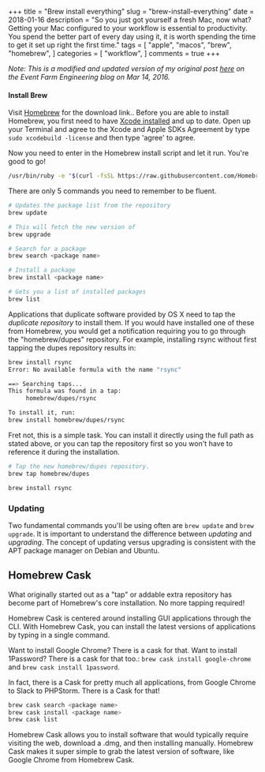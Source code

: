+++
title = "Brew install everything"
slug = "brew-install-everything"
date = 2018-01-16
description = "So you just got yourself a fresh Mac, now what? Getting your Mac configured to your workflow is essential to productivity.  You spend the better part of every day using it, it is worth spending the time to get it set up right the first time."
tags = [
    "apple",
    "macos",
    "brew",
    "homebrew",
]
categories = [
    "workflow",
]
comments = true
+++

*Note: This is a modified and updated version of my original post [here](http://blog.eventfarm.com/developers/fresh-mac-now-what-brew-install-everything) on the Event Farm Engineering blog on Mar 14, 2016.*

#### Install Brew

Visit [Homebrew](http://brew.sh/) for the download link.. Before you are able to install Homebrew, you first need to have [Xcode installed](https://itunes.apple.com/us/app/xcode/id497799835?mt=12) and up to date. Open up your Terminal and agree to the Xcode and Apple SDKs Agreement by type `sudo xcodebuild -license` and then type 'agree' to agree.

Now you need to enter in the Homebrew install script and let it run. You're good to go!


```bash
/usr/bin/ruby -e "$(curl -fsSL https://raw.githubusercontent.com/Homebrew/install/master/install)"
```

There are only 5 commands you need to remember to be fluent.

```bash
# Updates the package list from the repository
brew update

# This will fetch the new version of
brew upgrade

# Search for a package
brew search <package name>

# Install a package
brew install <package name>

# Gets you a list of installed packages
brew list
```

Applications that duplicate software provided by OS X need to tap the *duplicate repository* to install them. If you would have installed one of these from Homebrew, you would get a notification requiring you to go through the "homebrew/dupes" repository. For example, installing rsync without first tapping the dupes repository results in:

```bash
brew install rsync
Error: No available formula with the name "rsync"

==> Searching taps...
This formula was found in a tap:
     homebrew/dupes/rsync

To install it, run:
brew install homebrew/dupes/rsync
```

Fret not, this is a simple task. You can install it directly using the full path as stated above, or you can tap the repository first so you won't have to reference it during the installation.

```bash
# Tap the new homebrew/dupes repository.
brew tap homebrew/dupes

brew install rsync
```

### Updating

Two fundamental commands you'll be using often are `brew update` and `brew upgrade`. It is important to understand the difference between *updating* and *upgrading*. The concept of updating versus upgrading is consistent with the APT package manager on Debian and Ubuntu.

## Homebrew Cask

What originally started out as a "tap" or addable extra repository has become part of Homebrew's core installation. No more tapping required!

Homebrew Cask is centered around installing GUI applications through the CLI. With Homebrew Cask, you can install the latest versions of applications by typing in a single command.

Want to install Google Chrome? There is a cask for that. Want to install 1Password? There is a cask for that too.: `brew cask install google-chrome` and `brew cask install 1password`.

In fact, there is a Cask for pretty much all applications, from Google Chrome to Slack to PHPStorm. There is a Cask for that!

```bash
brew cask search <package name>
brew cask install <package name>
brew cask list
```

Homebrew Cask allows you to install software that would typically require visiting the web, download a .dmg, and then installing manually. Homebrew Cask makes it super simple to grab the latest version of software, like Google Chrome from Homebrew Cask.
